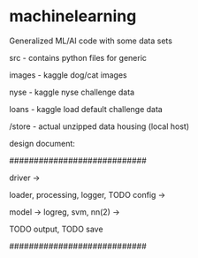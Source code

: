 # machinelearning
Generalized ML/AI code with some data sets

src - contains python files for generic

images - kaggle dog/cat images

nyse - kaggle nyse challenge data

loans - kaggle load default challenge data

/store - actual unzipped data housing (local host)


design document:

############################

driver ->

loader, processing, logger, TODO config ->

model -> logreg, svm, nn(2) ->

TODO output, TODO save

############################




